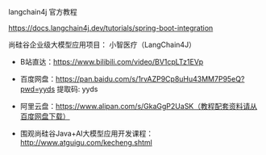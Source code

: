 langchain4j 官方教程

https://docs.langchain4j.dev/tutorials/spring-boot-integration



尚硅谷企业级大模型应用项目： 小智医疗（LangChain4J）
- B站直达：https://www.bilibili.com/video/BV1cpLTz1EVp
- 百度网盘：https://pan.baidu.com/s/1rvAZP9Cp8uHu43MM7P95eQ?pwd=yyds 提取码: yyds
- 阿里云盘：https://www.alipan.com/s/GkaGgP2UaSK（教程配套资料请从百度网盘下载）

- 围观尚硅谷Java+AI大模型应用开发课程：http://www.atguigu.com/kecheng.shtml
